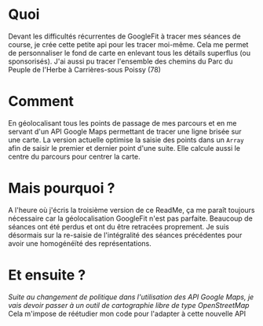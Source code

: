 # Quoi

Devant les difficultés récurrentes de GoogleFit à tracer mes séances de course, je crée cette petite api pour les tracer moi-même.
Cela me permet de personnaliser le fond de carte en enlevant tous les détails superflus (ou sponsorisés).
J'ai aussi pu tracer l'ensemble des chemins du Parc du Peuple de l'Herbe à Carrières-sous Poissy (78)


# Comment

En géolocalisant tous les points de passage de mes parcours et en me servant d'un API Google Maps permettant de tracer une ligne brisée sur une carte.
La version actuelle optimise la saisie des points dans un `Array` afin de saisir le premier et dernier point d'une suite. Elle calcule aussi le centre du parcours pour centrer la carte.


# Mais pourquoi ?

A l'heure où j'écris la troisième version de ce ReadMe, ça me paraît toujours nécessaire car la géolocalisation GoogleFit n'est pas parfaite. Beaucoup de séances ont été perdus et ont du être retracées proprement.
Je suis désormais sur la re-saisie de l'intégralité des séances précédentes pour avoir une homogénéïté des représentations.


# Et ensuite ?

*Suite au changement de politique dans l'utilisation des API Google Maps, je vais devoir passer à un outil de cartographie libre de type OpenStreetMap*
Cela m'impose de réétudier mon code pour l'adapter à cette nouvelle API




